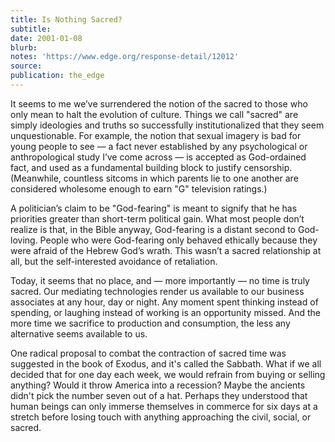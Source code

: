 ```yaml
---
title: Is Nothing Sacred?
subtitle:
date: 2001-01-08
blurb:
notes: 'https://www.edge.org/response-detail/12012'
source:
publication: the_edge
---
```


It seems to me we’ve surrendered the notion of the sacred to those who only mean to halt the evolution of culture. Things we call "sacred" are simply ideologies and truths so successfully institutionalized that they seem unquestionable. For example, the notion that sexual imagery is bad for young people to see — a fact never established by any psychological or anthropological study I’ve come across — is accepted as God-ordained fact, and used as a fundamental building block to justify censorship. (Meanwhile, countless sitcoms in which parents lie to one another are considered wholesome enough to earn "G" television ratings.)

A politician’s claim to be "God-fearing" is meant to signify that he has priorities greater than short-term political gain. What most people don’t realize is that, in the Bible anyway, God-fearing is a distant second to God-loving. People who were God-fearing only behaved ethically because they were afraid of the Hebrew God’s wrath. This wasn’t a sacred relationship at all, but the self-interested avoidance of retaliation.

Today, it seems that no place, and — more importantly — no time is truly sacred. Our mediating technologies render us available to our business associates at any hour, day or night. Any moment spent thinking instead of spending, or laughing instead of working is an opportunity missed. And the more time we sacrifice to production and consumption, the less any alternative seems available to us.

One radical proposal to combat the contraction of sacred time was suggested in the book of Exodus, and it's called the Sabbath. What if we all decided that for one day each week, we would refrain from buying or selling anything? Would it throw America into a recession? Maybe the ancients didn't pick the number seven out of a hat. Perhaps they understood that human beings can only immerse themselves in commerce for six days at a stretch before losing touch with anything approaching the civil, social, or sacred.
